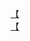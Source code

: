 [【](http://tieba.baidu.com/p/3059891500?see_lz=1&pn=)   
[【](http://tieba.baidu.com/p/3058773969?see_lz=1&pn=)   
